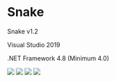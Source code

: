 # Snake
  <p>Snake v1.2</p>
  <p>Visual Studio 2019</p>
  <p>.NET Framework 4.8 (Minimum 4.0)</p>
  <img src="https://www.photo.herominyum.com/resimler/2020/05/31/XxXx.png" />
  <img src="https://www.photo.herominyum.com/resimler/2020/05/31/XxXx.png" />
  <img src="https://www.photo.herominyum.com/resimler/2020/05/31/XxXx.png" />
  <img src="https://www.photo.herominyum.com/resimler/2020/05/31/XxXx.png" />